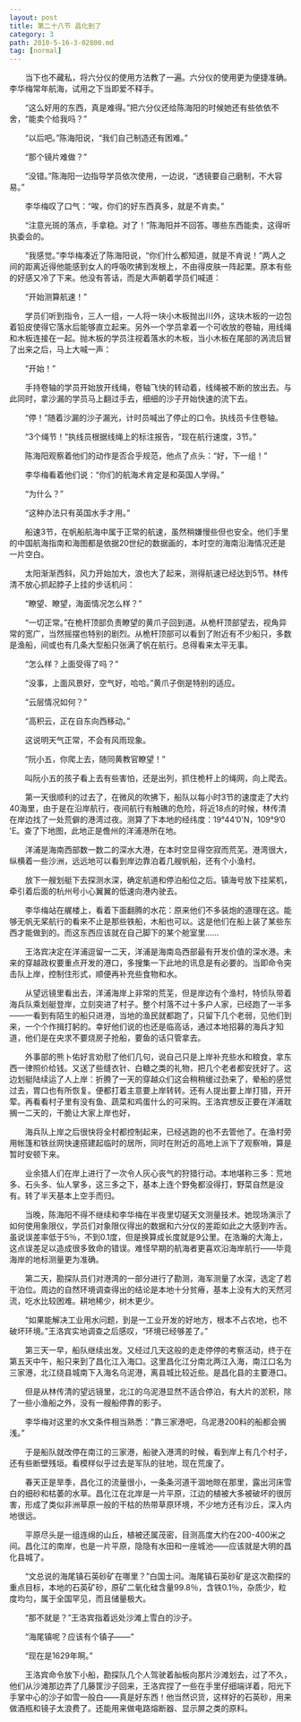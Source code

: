 ```yaml
---
layout: post
title: 第二十八节 昌化到了
category: 3
path: 2010-5-16-3-02800.md
tag: [normal]
---
```


　　当下也不藏私，将六分仪的使用方法教了一遍。六分仪的使用更为便捷准确。李华梅常年航海，试用之下当即爱不释手。

　　“这么好用的东西，真是难得。”把六分仪还给陈海阳的时候她还有些依依不舍，“能卖个给我吗？”

　　“以后吧。”陈海阳说，“我们自己制造还有困难。”

　　“那个镜片难做？”

　　“没错。”陈海阳一边指导学员依次使用，一边说，“透镜要自己磨制，不大容易。”

　　李华梅叹了口气：“唉，你们的好东西真多，就是不肯卖。”

　　“注意光斑的落点，手拿稳。对了！”陈海阳并不回答。哪些东西能卖，这得听执委会的。

　　“我感觉。”李华梅凑近了陈海阳说，“你们什么都知道，就是不肯说！”两人之间的距离近得他能感到女人的呼吸吹拂到发根上，不由得皮肤一阵起栗。原本有些的好感又冷了下来。他没有答话，而是大声朝着学员们喊道：

　　“开始测算航速！”

　　学员们听到指令，三人一组，一人将一块小木板抛出川外，这块木板的一边包着铅皮使得它落水后能够直立起来。另外一个学员拿着一个可收放的卷轴，用线绳和木板连接在一起。抛木板的学员注视着落水的木板，当小木板在尾部的涡流后冒了出来之后，马上大喊一声：

　　“开始！”

　　手持卷轴的学员开始放开线绳，卷轴飞快的转动着，线绳被不断的放出去。与此同时，拿沙漏的学员马上翻过手去，细细的沙子开始快速的流下去。

　　“停！”随着沙漏的沙子漏光，计时员喊出了停止的口令。执线员卡住卷轴。

　　“3个绳节！”执线员根据线绳上的标注报告，“现在航行速度，3节。”

　　陈海阳观察着他们的动作是否合乎规范，他点了点头：“好，下一组！”

　　李华梅看着他们说：“你们的航海术肯定是和英国人学得。”

　　“为什么？”

　　“这种办法只有英国水手才用。”

　　船速3节，在帆船航海中属于正常的航速，虽然稍嫌慢些但也安全。他们手里的中国航海指南和海图都是依据20世纪的数据画的，本时空的海南沿海情况还是一片空白。

　　太阳渐渐西斜，风力开始加大，浪也大了起来，测得航速已经达到5节。林传清不放心抓起脖子上挂的步话机问：

　　“瞭望、瞭望，海面情况怎么样？”

　　“一切正常。”在桅杆顶部负责瞭望的黄爪子回到道。从桅杆顶部望去，视角异常的宽广，当然摇摆也特别的剧烈。从桅杆顶部可以看到了附近有不少船只，多数是渔船，间或也有几条大型船只张满了帆在航行。总得看来太平无事。

　　“怎么样？上面受得了吗？”

　　“没事，上面风景好，空气好，哈哈。”黄爪子倒是特别的适应。

　　“云层情况如何？”

　　“高积云，正在自东向西移动。”

　　这说明天气正常，不会有风雨现象。

　　“阮小五，你爬上去，随同黄教官瞭望！”

　　叫阮小五的孩子看上去有些害怕，还是出列，抓住桅杆上的绳网，向上爬去。

　　第一天很顺利的过去了，在微风的吹拂下，船队以每小时3节的速度走了大约40海里，由于是在沿岸航行，夜间航行有触礁的危险，将近18点的时候，林传清在岸边找了一处荒僻的港湾过夜。测算了下本地的经纬度：19°44’0'N，109°9’0 'E。查了下地图，此地正是儋州的洋浦港所在地。

　　洋浦是海南西部数一数二的深水大港，在本时空显得空寂而荒芜。港湾很大，纵横着一些沙洲，远远地可以看到岸边靠泊着几艘帆船，还有个小渔村。

　　放下一艘划艇下去探测水深，确定航道和停泊船位之后。镇海号放下挂桨机，牵引着后面的杭州号小心翼翼的低速向港内驶去。

　　李华梅站在艉楼上，看着下面翻腾的水花：原来他们不多装炮的道理在这。能够无帆无桨航行的看来不止是那些铁船，木船也可以。这是他们在船上装了某些东西才能做到的。而这东西应该就在自己脚下的某个舱室里……

　　王洛宾决定在洋浦逗留一二天，洋浦是海南岛西部最有开发价值的深水港。未来的穿越政权要重点开发的港口，多搜集一下此地的讯息是有必要的。当即命令突击队上岸，控制住形式，顺便再补充些食物和水。

　　从望远镜里看出去，洋浦海岸上非常的荒芜，但是岸边有个渔村，特侦队带着海兵队乘划艇登岸，立刻突进了村子。整个村落不过十多户人家，已经跑了一半多——一看到有陌生的船只进港，当地的渔民就都跑了，只留下几个老弱，见他们到来，一个个作揖打躬的。幸好他们说的也还是临高话，通过本地招募的海兵才知道，他们是在央求不要烧房子抢船，要鱼的话只管拿去。

　　外事部的熊卜佑好言劝慰了他们几句，说自己只是上岸补充些水和粮食，拿东西一律照价给钱。又送了些缝衣针、白糖之类的礼物，把几个老者都安抚好了。这边划艇陆续运了人上岸：折腾了一天的穿越众们这会稍稍缓过劲来了，晕船的感觉过去，胃口也有所恢复。便都打着主意要上岸转转。还有人提出要上岸打猎，开开荤。再看看村子里有没有鱼、蔬菜和鸡蛋什么的可采购。王洛宾想反正要在洋浦耽搁一二天的，干脆让大家上岸也好，

　　海兵队上岸之后很快将全村都控制起来，已经逃跑的也不去管他了。在渔村旁用帐篷和铁丝网快速搭建起临时的居所，同时在附近的高地上派下了观察哨，算是暂时安顿下来。

　　业余猎人们在岸上进行了一次令人灰心丧气的狩猎行动。本地堪称三多：荒地多、石头多、仙人掌多，这三多之下，基本上连个野兔都没得打，野菜自然是没有。转了半天基本上空手而归。

　　当晚，陈海阳不得不继续和李华梅在半夜里切磋天文测量技术。她现场演示了如何使用象限仪，学员们对象限仪得出的数据和六分仪的差距如此之大感到咋舌。虽说误差率低于5％，不到0.1度，但是换算成长度就是9公里。在浩瀚的大海上，这点误差足以造成很多致命的错误。难怪早期的航海者更喜欢沿海岸航行——毕竟海岸的地标测量更为准确。

　　第二天，勘探队员们对港湾的一部分进行了勘测，海军测量了水深，选定了若干泊位。周边的自然环境调查得出的结论是本地十分贫瘠，基本上没有大的天然河流，吃水比较困难。耕地稀少，树木更少。

　　“如果能解决工业用水问题，到是一工业开发的好地方，根本不占农地，也不破坏环境。”王洛宾实地调查之后感叹，“环境已经够差了。”

　　第三天一早，船队继续出发。又经过几天这般的走走停停的考察活动，终于在第五天中午，船只来到了昌化江入海口。这里昌化江分南北两江入海，南江口名为三家港，北江绕县城南下入海名乌泥港，离县城比较近些。是昌化县的主要港口。

　　但是从林传清的望远镜里，北江的乌泥港显然不适合停泊，有大片的淤积，除了一些小渔船之外，没有一艘船停靠的影子。

　　李华梅对这里的水文条件相当熟悉：“靠三家港吧，乌泥港200料的船都会搁浅。”

　　于是船队就改停在南江的三家港，船驶入港湾的时候，看到岸上有几个村子，还有些断壁残垣。看模样似乎过去是军队的驻地，现在荒废了。

　　春天正是旱季，昌化江的流量很小，一条条河道干涸地晾在那里，露出河床雪白的细砂和枯萎的水草。昌化江在北岸是一片平原，江边的植被大多被破坏的很厉害，形成了类似非洲草原一般的干枯的热带草原环境，不少地方还有沙丘，深入内地很远。

　　平原尽头是一组连绵的山丘，植被还属茂密，目测高度大约在200-400米之间。昌化江的南岸，也是一片平原，隐隐有水田和一座城池——应该就是大明的昌化县城了。

　　“文总说的海尾镇石英砂矿在哪里？”白国士问。海尾镇石英砂矿是这次勘探的重点目标，本地的石英矿砂，原矿二氧化硅含量99.8％，含铁0.1％，杂质少，粒度均匀，属于全国罕见，而且储量极大。

　　“那不就是？”王洛宾指着远处沙滩上雪白的沙子。

　　“海尾镇呢？应该有个镇子——”

　　“现在是1629年啊。”

　　王洛宾命令放下小船，勘探队几个人驾驶着舢板向那片沙滩划去，过了不久，他们从沙滩那边弄了几藤筐沙子回来，王洛宾捏了一些在手里仔细端详着，阳光下手掌中心的沙子如雪一般白——真是好东西！他当然识货，这样好的石英砂，用来做酒瓶和镜子太浪费了。还能用来做电路熔断器、显示屏之类的原料。
